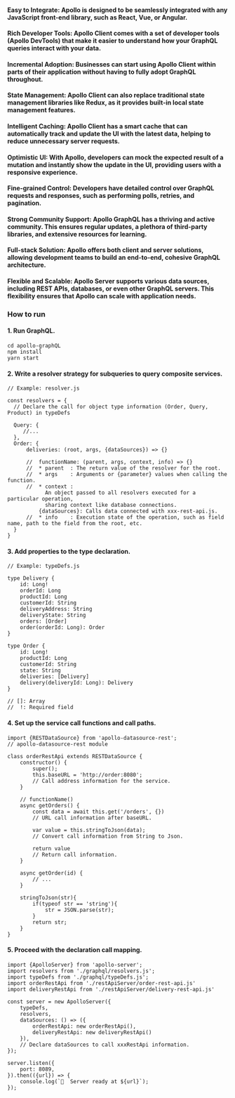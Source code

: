 #### Easy to Integrate: Apollo is designed to be seamlessly integrated with any JavaScript front-end library, such as React, Vue, or Angular.

#### Rich Developer Tools: Apollo Client comes with a set of developer tools (Apollo DevTools) that make it easier to understand how your GraphQL queries interact with your data.

#### Incremental Adoption: Businesses can start using Apollo Client within parts of their application without having to fully adopt GraphQL throughout.

#### State Management: Apollo Client can also replace traditional state management libraries like Redux, as it provides built-in local state management features.

#### Intelligent Caching: Apollo Client has a smart cache that can automatically track and update the UI with the latest data, helping to reduce unnecessary server requests.

#### Optimistic UI: With Apollo, developers can mock the expected result of a mutation and instantly show the update in the UI, providing users with a responsive experience.

#### Fine-grained Control: Developers have detailed control over GraphQL requests and responses, such as performing polls, retries, and pagination.

#### Strong Community Support: Apollo GraphQL has a thriving and active community. This ensures regular updates, a plethora of third-party libraries, and extensive resources for learning.

#### Full-stack Solution: Apollo offers both client and server solutions, allowing development teams to build an end-to-end, cohesive GraphQL architecture.

#### Flexible and Scalable: Apollo Server supports various data sources, including REST APIs, databases, or even other GraphQL servers. This flexibility ensures that Apollo can scale with application needs.

### How to run

#### 1. Run GraphQL.
```
cd apollo-graphQL
npm install
yarn start
```

#### 2. Write a resolver strategy for subqueries to query composite services.
```
// Example: resolver.js

const resolvers = {
  // Declare the call for object type information (Order, Query, Product) in typeDefs

  Query: {
     //...
  },
  Order: {
      deliveries: (root, args, {dataSources}) => {}

      //  functionName: (parent, args, context, info) => {}
      //  * parent  : The return value of the resolver for the root.
      //  * args    : Arguments or {parameter} values when calling the function.
      //  * context : 
            An object passed to all resolvers executed for a particular operation,
            sharing context like database connections.
          {dataSources}: Calls data connected with xxx-rest-api.js.
      //  * info    : Execution state of the operation, such as field name, path to the field from the root, etc.
  }
}
```

#### 3. Add properties to the type declaration.
```
// Example: typeDefs.js

type Delivery {
    id: Long!
    orderId: Long 
    productId: Long 
    customerId: String 
    deliveryAddress: String 
    deliveryState: String 
    orders: [Order]
    order(orderId: Long): Order
}

type Order {
    id: Long! 
    productId: Long
    customerId: String
    state: String
    deliveries: [Delivery]
    delivery(deliveryId: Long): Delivery
}

// []: Array
//  !: Required field
```

#### 4. Set up the service call functions and call paths.
```
import {RESTDataSource} from 'apollo-datasource-rest';
// apollo-datasource-rest module

class orderRestApi extends RESTDataSource {
    constructor() {
        super();
        this.baseURL = 'http://order:8080';
        // Call address information for the service.
    }

    // functionName() 
    async getOrders() {
        const data = await this.get('/orders', {})
        // URL call information after baseURL.

        var value = this.stringToJson(data);
        // Convert call information from String to Json. 
        
        return value
        // Return call information.
    }

    async getOrder(id) {
        // ...
    }

    stringToJson(str){
        if(typeof str == 'string'){
            str = JSON.parse(str);
        }
        return str;
    }
}
```

#### 5. Proceed with the declaration call mapping.
```
import {ApolloServer} from 'apollo-server';
import resolvers from './graphql/resolvers.js';
import typeDefs from './graphql/typeDefs.js';
import orderRestApi from './restApiServer/order-rest-api.js'
import deliveryRestApi from './restApiServer/delivery-rest-api.js'

const server = new ApolloServer({
    typeDefs,
    resolvers,
    dataSources: () => ({
        orderRestApi: new orderRestApi(),
        deliveryRestApi: new deliveryRestApi()
    }),
    // Declare dataSources to call xxxRestApi information.
});

server.listen({
    port: 8089,
}).then(({url}) => {
    console.log(`🚀  Server ready at ${url}`);
});
```
